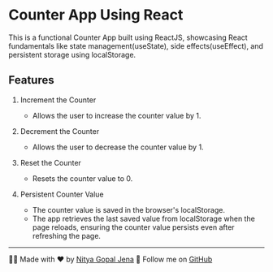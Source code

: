 # Counter App Using React

This is a functional Counter App built using ReactJS, showcasing React fundamentals like state management(useState), side effects(useEffect), and persistent storage using localStorage.

## Features

1. Increment the Counter

   - Allows the user to increase the counter value by 1.

2. Decrement the Counter

   - Allows the user to decrease the counter value by 1.

3. Reset the Counter

   - Resets the counter value to 0.

4. Persistent Counter Value
   - The counter value is saved in the browser's localStorage.
   - The app retrieves the last saved value from localStorage when the page reloads, ensuring the counter value persists even after refreshing the page.

---

👨‍💻 Made with ❤️ by [Nitya Gopal Jena](https://www.linkedin.com/in/nitya-gopal-jena/)
🌟 Follow me on [GitHub](https://github.com/Nityagopaljena98)

